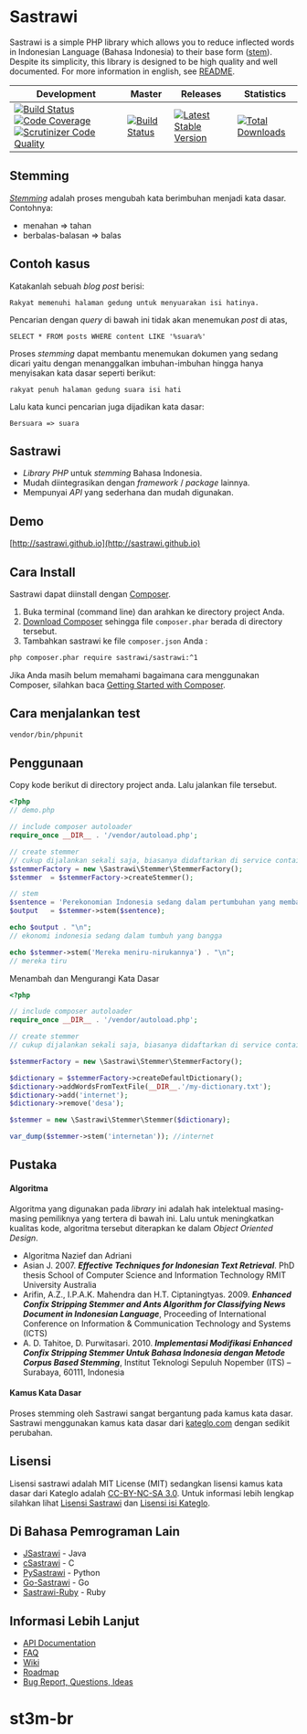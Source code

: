 Sastrawi
=========

Sastrawi is a simple PHP library which allows you to reduce inflected words in Indonesian Language (Bahasa Indonesia) to their base form ([stem](http://en.wikipedia.org/wiki/Stemming)).
Despite its simplicity, this library is  designed to be high quality and well documented.
For more information in english, see [README](https://github.com/andylib/sastrawi/blob/master/README.en.md).


| Development | Master | Releases | Statistics |
| ----------- | ------ | -------- | ---------- |
| [![Build Status](https://travis-ci.org/sastrawi/sastrawi.svg?branch=development)](https://travis-ci.org/sastrawi/sastrawi) [![Code Coverage](https://scrutinizer-ci.com/g/sastrawi/sastrawi/badges/coverage.png?s=942cb014be9bbbf41e62c15389663f4253f5efac)](https://scrutinizer-ci.com/g/sastrawi/sastrawi/) [![Scrutinizer Code Quality](https://scrutinizer-ci.com/g/sastrawi/sastrawi/badges/quality-score.png?s=152027ad0516653ff4eb5b05bff7266aeb600bfd)](https://scrutinizer-ci.com/g/sastrawi/sastrawi/) | [![Build Status](https://travis-ci.org/sastrawi/sastrawi.svg?branch=master)](https://travis-ci.org/sastrawi/sastrawi) | [![Latest Stable Version](https://poser.pugx.org/sastrawi/sastrawi/v/stable.png)](https://packagist.org/packages/sastrawi/sastrawi) | [![Total Downloads](https://poser.pugx.org/sastrawi/sastrawi/downloads.png)](https://packagist.org/packages/sastrawi/sastrawi) |


Stemming
---------

[_Stemming_](http://en.wikipedia.org/wiki/Stemming) adalah proses mengubah kata berimbuhan menjadi kata dasar. Contohnya:

- menahan => tahan
- berbalas-balasan => balas


Contoh kasus
-------------

Katakanlah sebuah _blog post_ berisi:

    Rakyat memenuhi halaman gedung untuk menyuarakan isi hatinya.

Pencarian dengan _query_ di bawah ini tidak akan menemukan _post_ di atas,

```slq  
SELECT * FROM posts WHERE content LIKE '%suara%'
```

Proses _stemming_ dapat membantu menemukan dokumen yang sedang dicari yaitu dengan menanggalkan imbuhan-imbuhan hingga hanya menyisakan kata dasar seperti berikut:

    rakyat penuh halaman gedung suara isi hati

Lalu kata kunci pencarian juga dijadikan kata dasar:

    Bersuara => suara


Sastrawi
--------

- _Library PHP_ untuk _stemming_ Bahasa Indonesia.
- Mudah diintegrasikan dengan _framework_ / _package_ lainnya.
- Mempunyai _API_ yang sederhana dan mudah digunakan.


Demo
----
[http://sastrawi.github.io](http://sastrawi.github.io)


Cara Install
-------------

Sastrawi dapat diinstall dengan [Composer](https://getcomposer.org).

1. Buka terminal (command line) dan arahkan ke directory project Anda.
2. [Download Composer](https://getcomposer.org/download/) sehingga file `composer.phar` berada di directory tersebut.
3. Tambahkan sastrawi ke file `composer.json` Anda :

```bash
php composer.phar require sastrawi/sastrawi:^1
```

Jika Anda masih belum memahami bagaimana cara menggunakan Composer, silahkan baca [Getting Started with Composer](https://getcomposer.org/doc/00-intro.md).

Cara menjalankan test
---------------------

```bash
vendor/bin/phpunit
```


Penggunaan
-----------

Copy kode berikut di directory project anda. Lalu jalankan file tersebut.

```php
<?php
// demo.php

// include composer autoloader
require_once __DIR__ . '/vendor/autoload.php';

// create stemmer
// cukup dijalankan sekali saja, biasanya didaftarkan di service container
$stemmerFactory = new \Sastrawi\Stemmer\StemmerFactory();
$stemmer  = $stemmerFactory->createStemmer();

// stem
$sentence = 'Perekonomian Indonesia sedang dalam pertumbuhan yang membanggakan';
$output   = $stemmer->stem($sentence);

echo $output . "\n";
// ekonomi indonesia sedang dalam tumbuh yang bangga

echo $stemmer->stem('Mereka meniru-nirukannya') . "\n";
// mereka tiru
```

Menambah dan Mengurangi Kata Dasar

```php
<?php

// include composer autoloader
require_once __DIR__ . '/vendor/autoload.php';

// create stemmer
// cukup dijalankan sekali saja, biasanya didaftarkan di service container

$stemmerFactory = new \Sastrawi\Stemmer\StemmerFactory();

$dictionary = $stemmerFactory->createDefaultDictionary();
$dictionary->addWordsFromTextFile(__DIR__.'/my-dictionary.txt');
$dictionary->add('internet');
$dictionary->remove('desa');

$stemmer = new \Sastrawi\Stemmer\Stemmer($dictionary);

var_dump($stemmer->stem('internetan')); //internet
```


Pustaka
--------

#### Algoritma ####

Algoritma yang digunakan pada _library_ ini adalah hak intelektual masing-masing pemiliknya yang tertera di bawah ini.
Lalu untuk meningkatkan kualitas kode, algoritma tersebut diterapkan ke dalam _Object Oriented Design_.

- Algoritma Nazief dan Adriani
- Asian J. 2007. ___Effective Techniques for Indonesian Text Retrieval___. PhD thesis School of Computer Science and Information Technology RMIT University Australia
- Arifin, A.Z., I.P.A.K. Mahendra dan H.T. Ciptaningtyas. 2009. ___Enhanced Confix Stripping Stemmer and Ants Algorithm for Classifying News Document in Indonesian Language___, Proceeding of International Conference on Information & Communication Technology and Systems (ICTS)
- A. D. Tahitoe, D. Purwitasari. 2010. ___Implementasi Modifikasi Enhanced Confix Stripping Stemmer Untuk Bahasa Indonesia dengan Metode Corpus Based Stemming___, Institut Teknologi Sepuluh Nopember (ITS) – Surabaya, 60111, Indonesia

#### Kamus Kata Dasar ####

Proses stemming oleh Sastrawi sangat bergantung pada kamus kata dasar. Sastrawi menggunakan kamus kata dasar dari [kateglo.com](http://kateglo.com) dengan sedikit perubahan.


Lisensi
--------

Lisensi sastrawi adalah MIT License (MIT) sedangkan lisensi kamus kata dasar dari Kateglo adalah [CC-BY-NC-SA 3.0](http://creativecommons.org/licenses/by-nc-sa/3.0/). Untuk informasi lebih lengkap silahkan lihat [Lisensi Sastrawi](https://github.com/sastrawi/sastrawi/blob/master/LICENSE) dan [Lisensi isi Kateglo](https://github.com/ivanlanin/kateglo#lisensi-isi).

Di Bahasa Pemrograman Lain
--------------------------

- [JSastrawi](https://github.com/jsastrawi/jsastrawi) - Java
- [cSastrawi](https://github.com/mohangk/c_sastrawi) - C
- [PySastrawi](https://github.com/har07/PySastrawi) - Python
- [Go-Sastrawi](https://github.com/RadhiFadlillah/go-sastrawi) - Go
- [Sastrawi-Ruby](https://github.com/meisyal/sastrawi-ruby) - Ruby


Informasi Lebih Lanjut
----------------------

- [API Documentation](http://sastrawi.github.io/sastrawi-api-doc/master/)
- [FAQ](https://github.com/sastrawi/sastrawi/wiki/FAQ)
- [Wiki](https://github.com/sastrawi/sastrawi/wiki)
- [Roadmap](https://github.com/sastrawi/sastrawi/issues/milestones)
- [Bug Report, Questions, Ideas](https://github.com/sastrawi/sastrawi/issues)
# st3m-br
